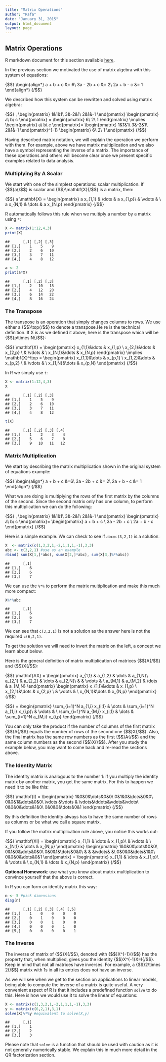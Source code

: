 ```yaml
---
title: "Matrix Operations"
author: "Rafa"
date: "January 31, 2015"
output: html_document
layout: page
---
```




## Matrix Operations

R markdown document for this section available [here](https://github.com/genomicsclass/labs/tree/master/course2/matrix_operations.Rmd).

In the previous section we motivated the use of matrix algebra with this system of equations:


{$$}
\begin{align*}
a + b + c &= 6\\
3a - 2b + c &= 2\\
2a + b  - c &= 1
\end{align*}
{/$$}

We described how this system can be rewritten and solved using matrix algebra:

{$$}
\,
\begin{pmatrix}
1&1&1\\
3&-2&1\\
2&1&-1
\end{pmatrix}
\begin{pmatrix}
a\\
b\\
c
\end{pmatrix} =
\begin{pmatrix}
6\\
2\\
1
\end{pmatrix}
\implies
\begin{pmatrix}
a\\
b\\
c
\end{pmatrix}=
\begin{pmatrix}
1&1&1\\
3&-2&1\\
2&1&-1
\end{pmatrix}^{-1}
\begin{pmatrix}
6\\
2\\
1
\end{pmatrix}
{/$$}

Having described matrix notation, we will explain the operation we perform with them. For example, above we have matrix multiplication and we also have a symbol representing the inverse of a matrix. The importance of these operations and others will become clear once we present specific examples related to data analysis.
 

### Multiplying By A Scalar

We start with one of the simplest operations: scalar multiplication. If {$$}a{/$$} is scalar and {$$}\mathbf{X}{/$$} is a matrix, then:

{$$}
a \mathbf{X} = 
\begin{pmatrix}
  a x_{1,1} & \dots & a x_{1,p}\\
  & \vdots & \\
  a x_{N,1} & \dots & a  x_{N,p}
\end{pmatrix}
{/$$}

R automatically follows this rule when we multiply a number by a matrix using `*`:


```r
X <- matrix(1:12,4,3)
print(X)
```

```
##      [,1] [,2] [,3]
## [1,]    1    5    9
## [2,]    2    6   10
## [3,]    3    7   11
## [4,]    4    8   12
```

```r
a <- 2
print(a*X)
```

```
##      [,1] [,2] [,3]
## [1,]    2   10   18
## [2,]    4   12   20
## [3,]    6   14   22
## [4,]    8   16   24
```


### The Transpose

The transpose is an operation that simply changes columns to rows. We use either a {$$}\top{/$$} to denote a transpose.He re is the technical definition. If X is as we defined it above, here is the transpose which will be {$$}p\times N{/$$}:


{$$}
\mathbf{X} = \begin{pmatrix}
  x_{1,1}&\dots & x_{1,p} \\
  x_{2,1}&\dots & x_{2,p} \\
   & \vdots & \\
  x_{N,1}&\dots & x_{N,p} 
  \end{pmatrix} \implies
\mathbf{X}^\top = \begin{pmatrix}
  x_{1,1}&\dots & x_{p,1} \\
  x_{1,2}&\dots & x_{p,2} \\
   & \vdots & \\
  x_{1,N}&\dots & x_{p,N} 
  \end{pmatrix}
{/$$}

In R we simply use `t`:


```r
X <- matrix(1:12,4,3)
X
```

```
##      [,1] [,2] [,3]
## [1,]    1    5    9
## [2,]    2    6   10
## [3,]    3    7   11
## [4,]    4    8   12
```

```r
t(X)
```

```
##      [,1] [,2] [,3] [,4]
## [1,]    1    2    3    4
## [2,]    5    6    7    8
## [3,]    9   10   11   12
```

### Matrix Multiplication

We start by describing the matrix multiplication shown in the original system of equations example:

{$$}
\begin{align*}
a + b + c &=6\\
3a - 2b + c &= 2\\
2a + b  - c &= 1
\end{align*}
{/$$}

What we are doing is multiplying the rows of the first matrix by the columns of the second. Since the second matrix only has one column, to perform this multiplication we can do the following:

{$$}
\,
\begin{pmatrix}
1&1&1\\
3&-2&1\\
2&1&-1
\end{pmatrix}
\begin{pmatrix}
a\\
b\\
c
\end{pmatrix}=
\begin{pmatrix}
a + b + c \\
3a - 2b + c \\
2a + b  - c 
\end{pmatrix}
{/$$}

Here is a simple example. We can check to see if `abc=c(3,2,1)` is a solution:


```r
X  <- matrix(c(1,3,2,1,-2,1,1,1,-1),3,3)
abc <- c(3,2,1) #use as an example
rbind( sum(X[1,]*abc), sum(X[2,]*abc), sum(X[3,]%*%abc))
```

```
##      [,1]
## [1,]    6
## [2,]    6
## [3,]    7
```

We can use the `%*%` to perform the matrix multiplication and make this much more compact:


```r
X%*%abc
```

```
##      [,1]
## [1,]    6
## [2,]    6
## [3,]    7
```


We can see that `c(3,2,1)` is not a solution as the answer here is not the required `c(6,2,1)`.

To get the solution we will need to invert the matrix on the left, a concept we learn about below.

Here is the general definition of matrix multiplication of matrices {$$}A{/$$} and {$$}X{/$$}:

{$$}
\mathbf{AX} = \begin{pmatrix}
  a_{1,1} & a_{1,2} & \dots & a_{1,N}\\
  a_{2,1} & a_{2,2} & \dots & a_{2,N}\\
  & & \vdots & \\
  a_{M,1} & a_{M,2} & \dots & a_{M,N}
\end{pmatrix}
\begin{pmatrix}
  x_{1,1}&\dots & x_{1,p} \\
  x_{2,1}&\dots & x_{2,p} \\
   & \vdots & \\
  x_{N,1}&\dots & x_{N,p} 
  \end{pmatrix}
{/$$}
  
{$$}  = \begin{pmatrix}
  \sum_{i=1}^N a_{1,i} x_{i,1} & \dots & \sum_{i=1}^N a_{1,i} x_{i,p}\\
  & \vdots & \\
  \sum_{i=1}^N a_{M,i} x_{i,1} & \dots & \sum_{i=1}^N a_{M,i} x_{i,p}
\end{pmatrix}
{/$$}

You can only take the product if the number of columns of the first matrix {$$}A{/$$} equals the number of rows of the second one {$$}X{/$$}. Also, the final matrix has the same row numbers as the first {$$}A{/$$} and the same column numbers as the second {$$}X{/$$}. 
After you study the example below, you may want to come back and re-read the sections above.

### The Identity Matrix

The identity matrix is analogous to the number 1: if you multiply the identity matrix by another matrix, you get the same matrix. For this to happen we need it to be like this:

{$$}
\mathbf{I} = \begin{pmatrix}
1&0&0&\dots&0&0\\
0&1&0&\dots&0&0\\
0&0&1&\dots&0&0\\
\vdots &\vdots & \vdots&\ddots&\vdots&\vdots\\
0&0&0&\dots&1&0\\
0&0&0&\dots&0&1
\end{pmatrix}
{/$$}

By this definition the identity always has to have the same number of rows as columns or be what we call a square matrix.

If you follow the matrix multiplication rule above, you notice this works out:

{$$}
\mathbf{XI} = 
\begin{pmatrix}
   x_{1,1} & \dots &  x_{1,p}\\
  & \vdots & \\
   x_{N,1} & \dots &   x_{N,p}
\end{pmatrix}
\begin{pmatrix}
1&0&0&\dots&0&0\\
0&1&0&\dots&0&0\\
0&0&1&\dots&0&0\\
 & & &\vdots& &\\
0&0&0&\dots&1&0\\
0&0&0&\dots&0&1
\end{pmatrix} = 
\begin{pmatrix}
   x_{1,1} & \dots &  x_{1,p}\\
  & \vdots & \\
   x_{N,1} & \dots & x_{N,p}
\end{pmatrix}
{/$$}


**Optional Homework**: use what you know about matrix multiplication to convince yourself that the above is correct.

In R you can form an identity matrix this way:

```r
n <- 5 #pick dimensions
diag(n)
```

```
##      [,1] [,2] [,3] [,4] [,5]
## [1,]    1    0    0    0    0
## [2,]    0    1    0    0    0
## [3,]    0    0    1    0    0
## [4,]    0    0    0    1    0
## [5,]    0    0    0    0    1
```

### The Inverse

The inverse of matrix of {$$}X{/$$}, denoted with {$$}X^{-1}{/$$} has the property that, when multiplied, gives you the identity {$$}X^{-1}X=I{/$$}. Keep in mind that not all matrices have inverses. For example, a {$$}2\times 2{/$$} matrix with 1s in all its entries does not have an inverse. 

As we will see when we get to the section on applications to linear models, being able to compute the inverse of a matrix is quite useful. A very convenient aspect of R is that it includes a predefined function `solve` to do this. Here is how we would use it to solve the linear of equations:


```r
X <- matrix(c(1,3,2,1,-2,1,1,1,-1),3,3)
y <- matrix(c(6,2,1),3,1)
solve(X)%*%y #equivalent to solve(X,y)
```

```
##      [,1]
## [1,]    1
## [2,]    2
## [3,]    3
```

Please note that `solve` is a function that should be used with caution as it is not generally numerically stable. We explain this in much more detail in the QR factorization section. 
